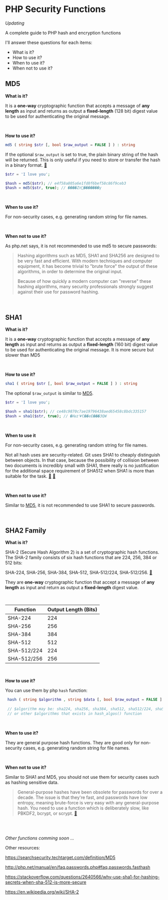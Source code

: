   # PHP Security Functions

*Updating*

A complete guide to PHP hash and encryption functions

I'll answer these questions for each items:

  - What is it?
  - How to use it?
  - When to use it?
  - When not to use it?



  ## MD5
**What is it?**

It is a **one-way** cryptographic function that accepts a message of **any length** as input and returns as output a **fixed-length** (128 bit) digest value to be used for authenticating the original message.



<br>



**How to use it?**

  ```php
md5 ( string $str [, bool $raw_output = FALSE ] ) : string
  ```

If the optional `$raw_output` is set to true, the plain binary string of the hash will be returned. This is only useful if you need to store or transfer the hash in a binary format.  [🔗](https://stackoverflow.com/a/7811439/3578287)

  ```php
  $str = 'I love you';

  $hash = md5($str); // e4f58a805a6e1fd0f6bef58c86f9ceb3
  $hash = md5($str, true); // ����Zn�������γ
  ```



<br>



**When to use it?**

For non-security cases, e.g. generating random string for file names. 



<br>



**When not to use it?**

As php.net says, it is not recommended to use md5 to secure passwords:

  >  Hashing algorithms such as MD5, SHA1 and SHA256 are designed to be very fast and efficient. With modern techniques and computer equipment, it has become trivial to "brute force" the output of these algorithms, in order to determine the original input.
  >
  >  Because of how quickly a modern computer can "reverse" these hashing algorithms, many security professionals strongly suggest against their use for password hashing.



<br>



  ## SHA1

**What is it?**

It is a **one-way** cryptographic function that accepts a message of **any length** as input and returns as output a **fixed-length** (160 bit) digest value to be used for authenticating the original message. It is more secure but slower than MD5



<br>



**How to use it?**

  ```php
sha1 ( string $str [, bool $raw_output = FALSE ] ) : string
  ```
The optional `$raw_output` is similar to [MD5](https://github.com/AliN11/php-security-functions#md5).

  ```php
$str = 'I love you';

$hash = sha1($str); // ce48c9870c7ae19796438aed65458c8bdc335157
$hash = sha1($str, true); // �HɇzᗖC��eE���3QW
  ```



<br>



**When to use it**

For non-security cases, e.g. generating random string for file names. 

Not all hash uses are security-related. Git uses SHA1 to cheaply distinguish between objects. In that case, because the possibility of collision between two documents is incredibly small with SHA1, there really is no justification for the additional space requirement of SHA512 when SHA1 is more than suitable for the task. [🔗](https://stackoverflow.com/a/2640600/3578287) [🔗](https://stackoverflow.com/questions/2640566/why-use-sha1-for-hashing-secrets-when-sha-512-is-more-secure#comment2655203_2640566)



<br>



**When not to use it?**

Similar to [MD5](https://github.com/AliN11/php-security-functions#md5), it is not recommended to use SHA1 to secure passwords.



<br>



## SHA2 Family

**What is it?**

SHA-2 (Secure Hash Algorithm 2) is a set of cryptographic hash functions. The SHA-2 family consists of six hash functions that are 224, 256, 384 or 512 bits:

 SHA-224, SHA-256, SHA-384, SHA-512, SHA-512/224, SHA-512/256. [🔗](https://en.wikipedia.org/wiki/SHA-2)

They are **one-way** cryptographic function that accept a message of **any length** as input and return as output a **fixed-length** digest value.



<br>



| Function    | Output Length (Bits) |
| ----------- | -------------------- |
| SHA-224     | 224                  |
| SHA-256     | 256                  |
| SHA-384     | 384                  |
| SHA-512     | 512                  |
| SHA-512/224 | 224                  |
| SHA-512/256 | 256                  |



<br>



**How to use it?**

You can use them by php `hash` function:

```php
 hash ( string $algorithm , string $data [, bool $raw_output = FALSE ] ) : string
     
 // $algorithm may be: sha224, sha256, sha384, sha512, sha512/224, sha512/256
 // or other $algorithms that exists in hash_algos() function
```



<br>



**When to use it?**

They are general purpose hash functions. They are good only for non-security cases, e.g. generating random string for file names. 



<br>



**When not to use it?**

Similar to SHA1 and MD5, you should not use them for security cases such as hashing sensitive data. 

> General-purpose hashes have been obsolete for passwords for over a decade. The issue is that they're fast, and passwords have low entropy, meaning brute-force is very easy with any general-purpose hash. You need to use a function which is deliberately slow, like PBKDF2, bcrypt, or scrypt.  [🔗](https://security.stackexchange.com/a/90065/102970)



<br><br>



*Other functions comming soon ...*

Other resources:

https://searchsecurity.techtarget.com/definition/MD5

http://php.net/manual/en/faq.passwords.php#faq.passwords.fasthash

https://stackoverflow.com/questions/2640566/why-use-sha1-for-hashing-secrets-when-sha-512-is-more-secure

https://en.wikipedia.org/wiki/SHA-2


